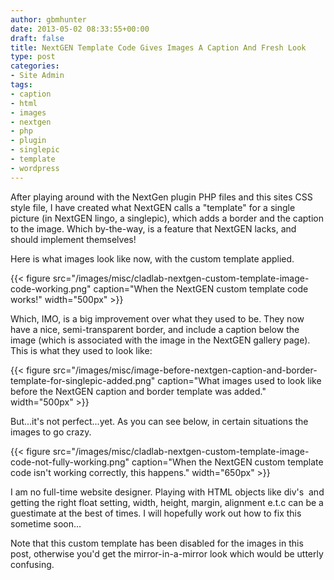 ```yaml
---
author: gbmhunter
date: 2013-05-02 08:33:55+00:00
draft: false
title: NextGEN Template Code Gives Images A Caption And Fresh Look
type: post
categories:
- Site Admin
tags:
- caption
- html
- images
- nextgen
- php
- plugin
- singlepic
- template
- wordpress
---
```


After playing around with the NextGen plugin PHP files and this sites CSS style file, I have created what NextGEN calls a "template" for a single picture (in NextGEN lingo, a singlepic), which adds a border and the caption to the image. Which by-the-way, is a feature that NextGEN lacks, and should implement themselves!

Here is what images look like now, with the custom template applied.

{{< figure src="/images/misc/cladlab-nextgen-custom-template-image-code-working.png" caption="When the NextGEN custom template code works!"  width="500px" >}}

Which, IMO, is a big improvement over what they used to be. They now have a nice, semi-transparent border, and include a caption below the image (which is associated with the image in the NextGEN gallery page). This is what they used to look like:

{{< figure src="/images/misc/image-before-nextgen-caption-and-border-template-for-singlepic-added.png" caption="What images used to look like before the NextGEN caption and border template was added."  width="500px" >}}

But...it's not perfect...yet. As you can see below, in certain situations the images to go crazy.

{{< figure src="/images/misc/cladlab-nextgen-custom-template-image-code-not-fully-working.png" caption="When the NextGEN custom template code isn't working correctly, this happens."  width="650px" >}}

I am no full-time website designer. Playing with HTML objects like div's  and getting the right float setting, width, height, margin, alignment e.t.c can be a guestimate at the best of times. I will hopefully work out how to fix this sometime soon...

Note that this custom template has been disabled for the images in this post, otherwise you'd get the mirror-in-a-mirror look which would be utterly confusing.

